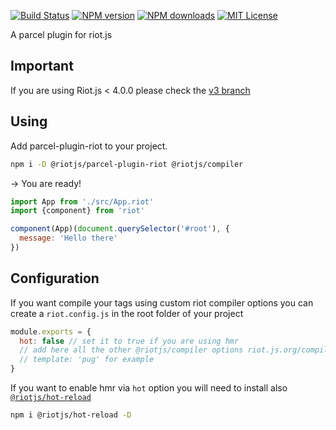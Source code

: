 [![Build Status][travis-image]][travis-url]
[![NPM version][npm-version-image]][npm-url]
[![NPM downloads][npm-downloads-image]][npm-url]
[![MIT License][license-image]][license-url]

A parcel plugin for riot.js

## Important

If you are using Riot.js < 4.0.0 please check the [v3 branch](https://github.com/riot/parcel-plugin-riot/tree/v3)

## Using
Add parcel-plugin-riot to your project.

```bash
npm i -D @riotjs/parcel-plugin-riot @riotjs/compiler
```

-> You are ready!

```js
import App from './src/App.riot'
import {component} from 'riot'

component(App)(document.querySelector('#root'), {
  message: 'Hello there'
})
```

## Configuration

If you want compile your tags using custom riot compiler options you can create a `riot.config.js` in the root folder of your project

```js
module.exports = {
  hot: false // set it to true if you are using hmr
  // add here all the other @riotjs/compiler options riot.js.org/compiler
  // template: 'pug' for example
}

```

If you want to enable hmr via `hot` option you will need to install also [`@riotjs/hot-reload`](https://www.npmjs.com/package/@riotjs/hot-reload)

```bash
npm i @riotjs/hot-reload -D
```

[travis-image]:  https://img.shields.io/travis/riot/parcel-plugin-riot.svg?style=flat-square
[travis-url]:    https://travis-ci.org/riot/parcel-plugin-riot

[license-image]: https://img.shields.io/badge/license-MIT-000000.svg?style=flat-square
[license-url]:   LICENSE

[npm-version-image]:   https://img.shields.io/npm/v/@riotjs/parcel-plugin-riot.svg?style=flat-square
[npm-downloads-image]: https://img.shields.io/npm/dm/@riotjs/parcel-plugin-riot.svg?style=flat-square
[npm-url]:             https://npmjs.org/package/@riotjs/parcel-plugin-riot

